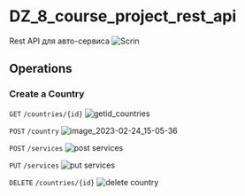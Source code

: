 # DZ_8_course_project_rest_api
Rest API для авто-сервиса
![Scrin](https://user-images.githubusercontent.com/81587903/221179638-04b06848-8233-43c8-83a9-fe9a6eb2b6fb.png)

## Operations

### Create a Country

`GET` `/countries/{id}`
![getid_countries](https://user-images.githubusercontent.com/81587903/221353742-fdffb1d3-90f5-44b1-bd77-abbd9c397544.png)

`POST` `/country`
![image_2023-02-24_15-05-36](https://user-images.githubusercontent.com/81587903/221353575-cf866bba-6d5c-4cec-8fd4-0015ce1624fc.png)

`POST` `/services`
![post services](https://user-images.githubusercontent.com/81587903/221353665-f8b97827-05fb-4b71-a4ed-d90b01fc3839.png)

`PUT` `/services`
![put services](https://user-images.githubusercontent.com/81587903/221353681-774df13b-645f-4d90-ad83-62542fc188f0.png)

`DELETE` `/countries/{id}`
![delete country](https://user-images.githubusercontent.com/81587903/221353722-4f270ddd-9b51-4694-9d24-1a2ea666ff0b.png)
